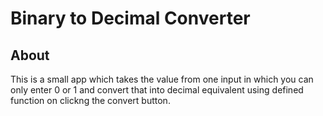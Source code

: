 # Binary to Decimal Converter 
## About 
This is a small app which takes the value from one input in which you can only enter 0 or 1 and convert that into decimal equivalent using defined function on clickng the convert button.